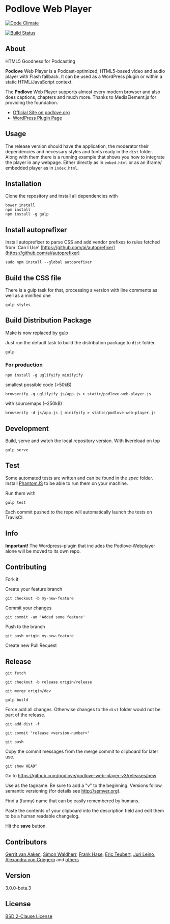 # Podlove Web Player

[![Code Climate](https://codeclimate.com/github/podlove/podlove-web-player/badges/gpa.svg)](https://codeclimate.com/github/podlove/podlove-web-player)

[![Build Status](https://travis-ci.org/podlove/podlove-web-player.svg)](https://travis-ci.org/podlove/podlove-web-player)

## About

HTML5 Goodness for Podcasting

**Podlove** Web Player is a Podcast-optimized, HTML5-based video and audio player with Flash fallback.
It can be used as a WordPress plugin or within a static HTML/JavaScript context.

The **Podlove** Web Player supports almost every modern browser and also does captions, chapters and much more.
Thanks to MediaElement.js for providing the foundation.

* [Official Site on podlove.org](http://podlove.org/podlove-web-player/)
* [WordPress Plugin Page](http://wordpress.org/plugins/podlove-web-player/)

## Usage

The release version should have the application, the moderator their dependencies and necessary styles and fonts
ready in the `dist` folder.
Along with them there is a running example that shows you how to integrate the player in any webpage.
Either directly as in `embed.html` or as an iframe/ embedded player as in `index.html`.

## Installation

Clone the repository and install all dependencies with

    bower install
    npm install
    npm install -g gulp

## Install autoprefixer

Install autoprefixer to parse CSS and add vendor prefixes to rules fetched from 'Can I Use'
[https://github.com/ai/autoprefixer](https://github.com/ai/autoprefixer)

    sudo npm install --global autoprefixer

## Build the CSS file

There is a gulp task for that, processing a version with line comments as well as a minified one

    gulp styles

## Build Distribution Package

Make is now replaced by [gulp](https://github.com/gulpjs/gulp/blob/master/docs/README.md)

Just run the default task to build the distribution package to `dist` folder.

    gulp

### For production

    npm install -g uglifyify minifyify

smallest possible code (>50kB)

    browserify -g uglifyify js/app.js > static/podlove-web-player.js

with sourcemaps (~250kB)

    browserify -d js/app.js | minifyify > static/podlove-web-player.js

## Development

Build, serve and watch the local repository version. With livereload on top

    gulp serve

## Test

Some automated tests are written and can be found in the *spec* folder.
Install [PhantomJS](http://phantomjs.org/) to be able to run them on your machine.

Run them with

    gulp test

Each commit pushed to the repo will automatically launch the tests on TravisCI.

## Info

**Important!**
The Wordpress-plugin that includes the Podlove-Webplayer alone will be moved to its own repo.

## Contributing

Fork it

Create your feature branch

    git checkout -b my-new-feature

Commit your changes

    git commit -am 'Added some feature'

Push to the branch

    git push origin my-new-feature

Create new Pull Request

## Release

    git fetch

    git checkout -b release origin/release

    git merge origin/dev

    gulp build

Force add all changes. Otherwise changes to the `dist` folder would not be part
of the release.

    git add dist -f

    git commit "release <version-number>"

    git push

Copy the commit messages from the merge commit to clipboard for later use.

    git show HEAD^

Go to https://github.com/podlove/podlove-web-player-v3/releases/new

Use <version-number> as the tagname. Be sure to add a "v" to the beginning.
Versions follow semantic versioning (for details see http://semver.org).

Find a (funny) name that can be easily remembered by humans.

Paste the contents of your clipboard into the description field and edit them
to be a human readable changelog.

Hit the **save** button.

## Contributors

[Gerrit van Aaken](https://github.com/gerritvanaaken/), [Simon Waldherr](https://github.com/simonwaldherr/),
[Frank Hase](https://github.com/Kambfhase/), [Eric Teubert](https://github.com/eteubert/),
[Juri Leino](https://github.com/line-o), [Alexandra von Criegern](https://github.com/plutonik-a) and [others](https://github.com/podlove/podlove-web-player/contributors)

## Version
3.0.0-beta.3

## License
[BSD 2-Clause License](http://opensource.org/licenses/BSD-2-Clause)
